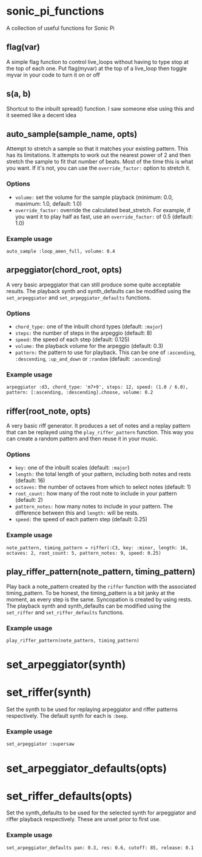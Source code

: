 # sonic_pi_functions
A collection of useful functions for Sonic Pi

## flag(var)
A simple flag function to control live_loops without having to type stop at the top of each one. Put flag(myvar) at the top of a live_loop then toggle myvar in your code to turn it on or off

## s(a, b)
Shortcut to the inbuilt spread() function.
I saw someone else using this and it seemed like a decent idea

## auto_sample(sample_name, opts)
Attempt to stretch a sample so that it matches your existing pattern.
This has its limitations. It attempts to work out the nearest power of 2 and then stretch the sample to fit that number of beats.
Most of the time this is what you want. If it's not, you can use the `override_factor:` option to stretch it.

### Options
- `volume:` set the volume for the sample playback (minimum: 0.0, maximum: 1.0, default: 1.0)
- `override_factor:` override the calculated beat_stretch. For example, if you want it to play half as fast, use an `override_factor:` of 0.5 (default: 1.0)

### Example usage
`auto_sample :loop_amen_full, volume: 0.4`

## arpeggiator(chord_root, opts)
A very basic arpeggiator that can still produce some quite acceptable results. The playback synth and synth_defaults can be modified using the `set_arpeggiator` and `set_arpeggiator_defaults` functions.

### Options
- `chord_type:` one of the inbuilt chord types (default: `:major`)
- `steps:` the number of steps in the arpeggio (default: 8)
- `speed:` the speed of each step (default: 0.125)
- `volume:` the playback volume for the arpeggio (default: 0.3)
- `pattern:` the pattern to use for playback. This can be one of `:ascending`, `:descending`, `:up_and_down` or `:random` (default: `:ascending`)

### Example usage
`arpeggiator :d3, chord_type: 'm7+9', steps: 12, speed: (1.0 / 6.0), pattern: [:ascending, :descending].choose, volume: 0.2`

## riffer(root_note, opts)
A very basic riff generator. It produces a set of notes and a replay pattern that can be replayed using the `play_riffer_pattern` function. This way you can create a random pattern and then reuse it in your music.

### Options
- `key:` one of the inbuilt scales (default: `:major`)
- `length:` the total length of your pattern, including both notes and rests (default: 16)
- `octaves:` the number of octaves from which to select notes (default: 1)
- `root_count:` how many of the root note to include in your pattern (default: 2)
- `pattern_notes:` how many notes to include in your pattern. The difference between this and `length:` will be rests.
- `speed:` the speed of each pattern step (default: 0.25)

### Example usage
`note_pattern, timing_pattern = riffer(:C3, key: :minor, length: 16, octaves: 2, root_count: 5, pattern_notes: 9, speed: 0.25)`

## play_riffer_pattern(note_pattern, timing_pattern)
Play back a note_pattern created by the `riffer` function with the associated timing_pattern. To be honest, the timing_pattern is a bit janky at the moment, as every step is the same. Syncopation is created by using rests. The playback synth and synth_defaults can be modified using the `set_riffer` and `set_riffer_defaults` functions. 

### Example usage
`play_riffer_pattern(note_pattern, timing_pattern)`

# set_arpeggiator(synth)
# set_riffer(synth)
Set the synth to be used for replaying arpeggiator and riffer patterns respectively. The default synth for each is `:beep`.

### Example usage
`set_arpeggiator :supersaw`

# set_arpeggiator_defaults(opts)
# set_riffer_defaults(opts)
Set the synth_defaults to be used for the selected synth for arpeggiator and riffer playback respectively. These are unset prior to first use.

### Example usage
`set_arpeggiator_defaults pan: 0.3, res: 0.6, cutoff: 85, release: 0.1`
